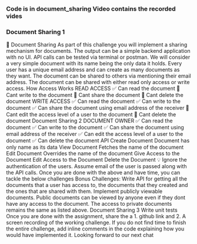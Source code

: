 ### Code is in document_sharing Video contains the recorded vides

### Document Sharing 1
🤝
Document Sharing
As part of this challenge you will implement a sharing mechanism for
documents. The output can be a simple backend application with no UI. API
calls can be tested via terminal or postman.
We will consider a very simple document with
its name being the only data it holds.
Every user has a unique email address and can create as many documents
as they want.
The document can be shared to others via mentioning their email address.
The document can be shared with either read only access or write access.
How Access Works
READ ACCESS
✅ Can read the document
🚫 Cant write to the document
🚫 Cant share the document
🚫 Cant delete the document
WRITE ACCESS
✅ Can read the document
✅ Can write to the document
✅ Can share the document using email address of the receiver
🚫 Cant edit the access level of a user to the document
🚫 Cant delete the document
Document Sharing 2
DOCUMENT OWNER
✅ Can read the document
✅ Can write to the document
✅ Can share the document using email address of the receiver
✅  Can edit the access level of a user to the document
✅ Can delete the document
API
Create Document Document has only name as its data
View Document Fetches the name of the document
Edit Document Overrides the name of the document
Give Access to the Document
Edit Access to the Document
Delete the Document
💡 Ignore the authentication of the users. Assume email of the user is
passed along with the API calls.
Once you are done with the above and have time, you can tackle the below
challenges
Bonus Challenges:
 Write API for getting all the documents that a user has access to, the
documents that they created and the ones that are shared with them.
 Implement publicly viewable documents. Public documents can be viewed
by anyone even if they dont have any access to the document. The access
to private documents remains the same as listed above.
Document Sharing 3
 Write unit tests
Once you are done with the assignment, share the a 1. github link and  2. A
screen recording of the working challenge. If you do not find time to finish the
entire challenge, add inline comments in the code explaining how you would
have implemented it.
Looking forward to our next chat
